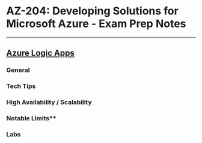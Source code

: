 # AZ-204: Developing Solutions for Microsoft Azure - Exam Prep Notes
----
[Azure Logic Apps](https://docs.microsoft.com/en-us/azure/logic-apps/logic-apps-overview)
------------------

### General

### Tech Tips

### High Availability / Scalability

### Notable Limits**

### Labs